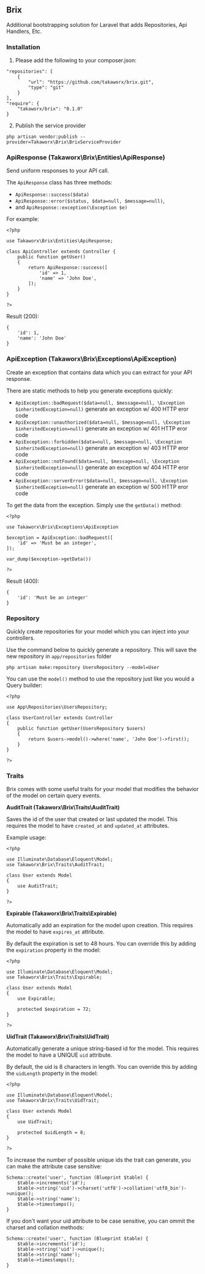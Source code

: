 ## Brix

Additional bootstrapping solution for Laravel that adds Repositories, Api Handlers, Etc.

### Installation

1. Please add the following to your composer.json:

```
"repositories": [
    {
        "url": "https://github.com/takaworx/brix.git",
        "type": "git"
    }
],
"require": {
    "takaworx/brix": "0.1.0"
}
```

2. Publish the service provider

```
php artisan vendor:publish --provider=Takaworx\Brix\BrixServiceProvider
```
### ApiResponse (Takaworx\Brix\Entities\ApiResponse)

Send uniform responses to your API call.

The `ApiResponse` class has three methods:

* `ApiResponse::success($data)`
* `ApiResponse::error($status, $data=null, $message=null)`,
* and `ApiResponse::exception(\Exception $e)`

For example:
```
<?php

use Takaworx\Brix\Entities\ApiResponse;

class ApiController extends Controller {
    public function getUser()
    {
        return ApiResponse::success([
            'id' => 1,
            'name' => 'John Doe',
        ]);
    }
}

?>
```

Result (200):
```
{
    'id': 1,
    'name': 'John Doe'
}
```

### ApiException (Takaworx\Brix\Exceptions\ApiException)

Create an exception that contains data which you can extract for your API response.

There are static methods to help you generate exceptions quickly:

* `ApiException::badRequest($data=null, $message=null, \Exception $inheritedException=null)` generate an exception w/ 400 HTTP eror code
* `ApiException::unauthorized($data=null, $message=null, \Exception $inheritedException=null)` generate an exception w/ 401 HTTP eror code
* `ApiException::forbidden($data=null, $message=null, \Exception $inheritedException=null)` generate an exception w/ 403 HTTP eror code
* `ApiException::notFound($data=null, $message=null, \Exception $inheritedException=null)` generate an exception w/ 404 HTTP eror code
* `ApiException::serverError($data=null, $message=null, \Exception $inheritedException=null)` generate an exception w/ 500 HTTP eror code

To get the data from the exception. Simply use the `getData()` method:
```
<?php

use Takaworx\Brix\Exceptions\ApiException

$exception = ApiException::badRequest([
    'id' => 'Must be an integer',
]);

var_dump($exception->getData())

?>
```

Result (400):
```
{
    'id': 'Must be an integer'
}
```

### Repository

Quickly create repositories for your model which you can inject into your controllers.

Use the command below to quickly generate a repository. This will save the new repository in `app/repositories` folder
```
php artisan make:repository UsersRepository --model=User
```

You can use the `model()` method to use the repository just like you would a Query builder:

```
<?php

use App\Repositories\UsersRepository;

class UserController extends Controller
{
    public function getUser(UsersRepository $users)
    {
        return $users->model()->where('name', 'John Doe')->first();
    }
}

?>
```

### Traits

Brix comes with some useful traits for your model that modifies the behavior of the model on certain query events.

**AuditTrait (Takaworx\Brix\Traits\AuditTrait)**

Saves the id of the user that created or last updated the model. This requires the model to have `created_at` and `updated_at` attributes.

Example usage:
```
<?php

use Illuminate\Database\Eloquent\Model;
use Takaworx\Brix\Traits\AuditTrait;

class User extends Model
{
    use AuditTrait;
}

?>
```

**Expirable (Takaworx\Brix\Traits\Expirable)**

Automatically add an expiration for the model upon creation. This requires the model to have `expires_at` attribute.

By default the expiration is set to 48 hours. You can override this by adding the `expiration` property in the model:
```
<?php

use Illuminate\Database\Eloquent\Model;
use Takaworx\Brix\Traits\Expirable;

class User extends Model
{
    use Expirable;

    protected $expiration = 72;
}

?>
```

**UidTrait (Takaworx\Brix\Traits\UidTrait)**

Automatically generate a unique string-based id for the model. This requires the model to have a UNIQUE `uid` attribute.

By default, the uid is 8 characters in length. You can override this by adding the `uidLength` property in the model:
```
<?php

use Illuminate\Database\Eloquent\Model;
use Takaworx\Brix\Traits\UidTrait;

class User extends Model
{
    use UidTrait;

    protected $uidLength = 8;
}

?>
```

To increase the number of possible unique ids the trait can generate, you can make the attribute case sensitive:
```
Schema::create('user', function (Blueprint $table) {
    $table->increments('id');
    $table->string('uid')->charset('utf8')->collation('utf8_bin')->unique();
    $table->string('name');
    $table->timestamps();
}
```

If you don't want your uid attribute to be case sensitive, you can ommit the charset and collation methods:
```
Schema::create('user', function (Blueprint $table) {
    $table->increments('id');
    $table->string('uid')->unique();
    $table->string('name');
    $table->timestamps();
}
```
